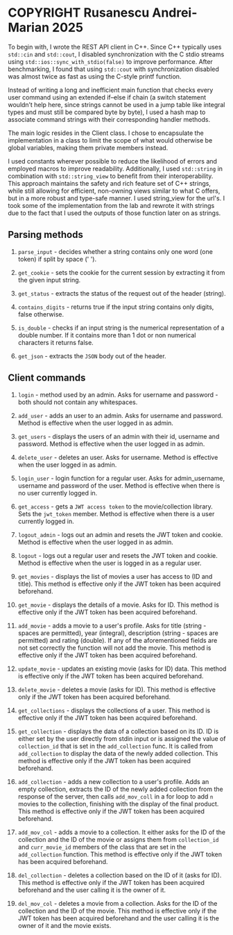 # COPYRIGHT Rusanescu Andrei-Marian 2025

To begin with, I wrote the REST API client in C++. Since C++ typically uses
`std::cin` and `std::cout`, I disabled synchronization with the C stdio streams 
using `std::ios::sync_with_stdio(false)` to improve performance. After 
benchmarking, I found that using `std::cout` with synchronization disabled was 
almost twice as fast as using the C-style printf function.

Instead of writing a long and inefficient main function that checks every user 
command using an extended if–else if chain (a switch statement wouldn’t help 
here, since strings cannot be used in a jump table like integral types and must 
still be compared byte by byte), I used a hash map to associate command strings 
with their corresponding handler methods.

The main logic resides in the Client class. I chose to encapsulate the 
implementation in a class to limit the scope of what would otherwise be global 
variables, making them private members instead.

I used constants wherever possible to reduce the likelihood of errors and 
employed macros to improve readability. Additionally, I used `std::string` in
combination with `std::string_view` to benefit from their interoperability.
This approach maintains the safety and rich feature set of C++ strings, while
still allowing for efficient, non-owning views similar to what C offers, but in 
a more robust and type-safe manner. I used string_view for the url's.
I took some of the implementation from the lab and rewrote it with strings
due to the fact that I used the outputs of those function later on as strings.
 
## Parsing methods
1. `parse_input` - decides whether a string contains only one word (one token)
if split by space (' ').

2. `get_cookie` - sets the cookie for the current session by extracting it
from the given input string.

3. `get_status` - extracts the status of the request out of the header (string).

4. `contains_digits` - returns true if the input string contains only digits,
false otherwise.

5. `is_double` - checks if an input string is the numerical representation of
a double number. If it contains more than 1 dot or non numerical characters
it returns false.

6. `get_json` - extracts the `JSON` body out of the header.

## Client commands
1. `login` - method used by an admin. Asks for username and password - both
should not contain any whitespaces.

2. `add_user` - adds an user to an admin. Asks for username and password.
Method is effective when the user logged in as admin.

3. `get_users` - displays the users of an admin with their id, username and 
password. 
Method is effective when the user logged in as admin.

4. `delete_user` - deletes an user. Asks for username.
Method is effective when the user logged in as admin.

5. `login_user` - login function for a regular user. Asks for admin_username,
username and password of the user.
Method is effective when there is no user currently logged in.

6. `get_access` - gets a `JWT access token` to the movie/collection library.
Sets the `jwt_token` member.
Method is effective when there is a user currently logged in.

7. `logout_admin` - logs out an admin and resets the JWT token and cookie.
Method is effective when the user logged in as admin.

8. `logout` - logs out a regular user and resets the JWT token and cookie.
Method is effective when the user is logged in as a regular user.

9. `get_movies` - displays the list of movies a user has access to (ID and title).
This method is effective only if the JWT token has been acquired beforehand.

10. `get_movie` - displays the details of a movie. Asks for ID.
This method is effective only if the JWT token has been acquired beforehand.

11. `add_movie` - adds a movie to a user's profile. Asks for title
(string - spaces are permitted), year (integral), description (string - spaces
are permitted) and rating (double). If any of the aforementioned fields are
not set correctly the function will not add the movie.
This method is effective only if the JWT token has been acquired beforehand.

12. `update_movie` - updates an existing movie (asks for ID) data.
This method is effective only if the JWT token has been acquired beforehand.

13. `delete_movie` - deletes a movie (asks for ID).
This method is effective only if the JWT token has been acquired beforehand.

14. `get_collections` - displays the collections of a user.
This method is effective only if the JWT token has been acquired beforehand.

15. `get_collection` - displays the data of a collection based on its ID.
ID is either set by the user directly from stdin input or is assigned the
value of `collection_id` that is set in the `add_collection` func. It is called
from `add_collection` to display the data of the newly added collection.
This method is effective only if the JWT token has been acquired beforehand.

16. `add_collection` - adds a new collection to a user's profile. Adds an empty
collection, extracts the ID of the newly added collection from the response
of the server, then calls `add_mov_coll` in a for loop to add `n` movies
to the collection, finishing with the display of the final product.
This method is effective only if the JWT token has been acquired beforehand.

17. `add_mov_col` - adds a movie to a collection. It either asks for the ID
of the collection and the ID of the movie or assigns them from `collection_id`
and `curr_movie_id` members of the class that are set in the `add_collection`
function.
This method is effective only if the JWT token has been acquired beforehand.

18. `del_collection` - deletes a collection based on the ID of it (asks for ID).
This method is effective only if the JWT token has been acquired beforehand
and the user calling it is the owner of it.

19. `del_mov_col` - deletes a movie from a collection. Asks for the ID of the
collection and the ID of the movie.
This method is effective only if the JWT token has been acquired beforehand
and the user calling it is the owner of it and the movie exists.



